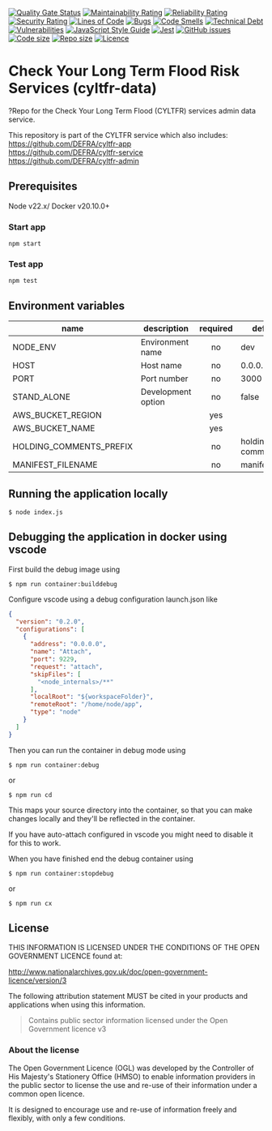 [![Quality Gate Status](https://sonarcloud.io/api/project_badges/measure?project=DEFRA_cyltfr-data&metric=alert_status)](https://sonarcloud.io/dashboard?id=DEFRA_cyltfr-data)
[![Maintainability Rating](https://sonarcloud.io/api/project_badges/measure?project=DEFRA_cyltfr-data&metric=sqale_rating)](https://sonarcloud.io/dashboard?id=DEFRA_cyltfr-data)
[![Reliability Rating](https://sonarcloud.io/api/project_badges/measure?project=DEFRA_cyltfr-data&metric=reliability_rating)](https://sonarcloud.io/dashboard?id=DEFRA_cyltfr-data)
[![Security Rating](https://sonarcloud.io/api/project_badges/measure?project=DEFRA_cyltfr-data&metric=security_rating)](https://sonarcloud.io/dashboard?id=DEFRA_cyltfr-data)
[![Lines of Code](https://sonarcloud.io/api/project_badges/measure?project=DEFRA_cyltfr-data&metric=ncloc)](https://sonarcloud.io/dashboard?id=DEFRA_cyltfr-data)
[![Bugs](https://sonarcloud.io/api/project_badges/measure?project=DEFRA_cyltfr-data&metric=bugs)](https://sonarcloud.io/dashboard?id=DEFRA_cyltfr-data)
[![Code Smells](https://sonarcloud.io/api/project_badges/measure?project=DEFRA_cyltfr-data&metric=code_smells)](https://sonarcloud.io/dashboard?id=DEFRA_cyltfr-data)
[![Technical Debt](https://sonarcloud.io/api/project_badges/measure?project=DEFRA_cyltfr-data&metric=sqale_index)](https://sonarcloud.io/dashboard?id=DEFRA_cyltfr-data)
[![Vulnerabilities](https://sonarcloud.io/api/project_badges/measure?project=DEFRA_cyltfr-data&metric=vulnerabilities)](https://sonarcloud.io/dashboard?id=DEFRA_cyltfr-data)
[![JavaScript Style Guide](https://img.shields.io/badge/code_style-standard-brightgreen.svg)](https://standardjs.com)
[![Jest](https://img.shields.io/badge/tested_with-jest-99424f.svg)](https://github.com/facebook/jest)
[![GitHub issues](https://img.shields.io/github/issues/DEFRA/cyltfr-data.svg)](https://github.com/DEFRA/cyltfr-data/issues/)
[![Code size](https://img.shields.io/github/languages/code-size/DEFRA/cyltfr-data.svg)]()
[![Repo size](https://img.shields.io/github/repo-size/DEFRA/cyltfr-data.svg)]()
[![Licence](https://img.shields.io/badge/licence-OGLv3-blue.svg)](http://www.nationalarchives.gov.uk/doc/open-government-licence/version/3)

# Check Your Long Term Flood Risk Services (cyltfr-data)
?Repo for the Check Your Long Term Flood (CYLTFR) services admin data service.

This repository is part of the CYLTFR service which also includes:\
<https://github.com/DEFRA/cyltfr-app>\
<https://github.com/DEFRA/cyltfr-service>\
<https://github.com/DEFRA/cyltfr-admin>

## Prerequisites
Node v22.x/
Docker v20.10.0+

### Start app

`npm start`

### Test app

`npm test`

## Environment variables

| name                    | description      | required |        default        |                valid               | notes |
|-------------------------|------------------|:--------:|-----------------------|:----------------------------------:|-------|
| NODE_ENV                | Environment name   |    no    | dev                   | dev,test,pre,prod-green,prod-blue  |       |
| HOST                    | Host name          |    no    | 0.0.0.0               |                                    |       |
| PORT                    | Port number        |    no    | 3000                  |                                    |       |
| STAND_ALONE             | Development option |    no    | false                 |                                    |       |
| AWS_BUCKET_REGION       |                    |    yes   |                       |                                    |       |
| AWS_BUCKET_NAME         |                    |    yes   |                       |                                    |       |
| HOLDING_COMMENTS_PREFIX |                    |    no    | holding-comments      |                                    |       |
| MANIFEST_FILENAME       |                    |    no    | manifest.json         |                                    |       |

## Running the application locally

`$ node index.js`

## Debugging the application in docker using vscode

First build the debug image using

`$ npm run container:builddebug`

Configure vscode using a debug configuration launch.json like

```json
{
  "version": "0.2.0",
  "configurations": [
    {
      "address": "0.0.0.0",
      "name": "Attach",
      "port": 9229,
      "request": "attach",
      "skipFiles": [
        "<node_internals>/**"
      ],
      "localRoot": "${workspaceFolder}",
      "remoteRoot": "/home/node/app",
      "type": "node"
    }
  ]
}
```

Then you can run the container in debug mode using

`$ npm run container:debug`

or 

`$ npm run cd`

This maps your source directory into the container, so that you can make changes locally and they'll be reflected in the container.

If you have auto-attach configured in vscode you might need to disable it for this to work.

When you have finished end the debug container using

`$ npm run container:stopdebug`

or 

`$ npm run cx`

## License
THIS INFORMATION IS LICENSED UNDER THE CONDITIONS OF THE OPEN GOVERNMENT LICENCE found at:

<http://www.nationalarchives.gov.uk/doc/open-government-licence/version/3>

The following attribution statement MUST be cited in your products and applications when using this information.

>Contains public sector information licensed under the Open Government licence v3

### About the license
The Open Government Licence (OGL) was developed by the Controller of His Majesty's Stationery Office (HMSO) to enable information providers in the public sector to license the use and re-use of their information under a common open licence.

It is designed to encourage use and re-use of information freely and flexibly, with only a few conditions.